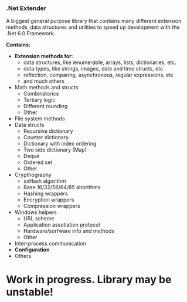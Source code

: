 ### .Net Extender

A biggest general purpose library that contains many different extension methods, data structures and utilities to speed up development with the .Net 6.0 Framework.

**Contains:**
- **Extension methods for**:
    - data structures, like ienumerable, arrays, lists, dictionaries, etc.
    - data types, like strings, images, date and time structs, etc.
    - reflection, comparing, asynchronous, regular expressions, etc
    - and much others
- Math methods and structs
    - Combinatorics
    - Tertiary logic
    - Different rounding
    - Other
- File system methods
- Data structs
    - Recursive dictionary
    - Counter dictionary
    - Dictionary with index ordering
    - Two side dictionary (Map)
    - Deque
    - Ordered set
    - Other
- Crypthography
    - xxHash algorithm
    - Base 16/32/58/64/85 alrorithms
    - Hashing wrappers
    - Encryption wrappers
    - Compression wrappers
- Windows helpers
    - URL scheme
    - Application assotiation protocol
    - Hardware/sorfware info and methods
    - Other
- Inter-process communication
- **Configuration**
- Others

# **Work in progress. Library may be unstable!**